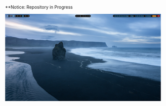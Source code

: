 **Notice: Repository in Progress

![Screenshot](https://github.com/layoutlinux/sway_dotfiles/blob/main/Screenshot.png?raw=true)
